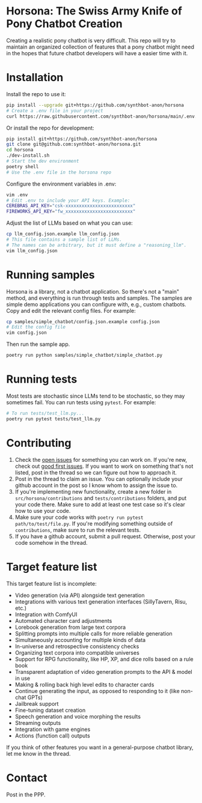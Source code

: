 # Horsona: The Swiss Army Knife of Pony Chatbot Creation
Creating a realistic pony chatbot is very difficult. This repo will try to maintain an organized collection of features that a pony chatbot might need in the hopes that future chatbot developers will have a easier time with it.

# Installation
Install the repo to use it:
```bash
pip install --upgrade git+https://github.com/synthbot-anon/horsona
# Create a .env file in your project
curl https://raw.githubusercontent.com/synthbot-anon/horsona/main/.env.example > /path/to/project/.env
```

Or install the repo for development:
```bash
pip install git+https://github.com/synthbot-anon/horsona
git clone git@github.com:synthbot-anon/horsona.git
cd horsona
./dev-install.sh
# Start the dev environment
poetry shell
# Use the .env file in the horsona repo
```

Configure the environment variables in .env:
```bash
vim .env
# Edit .env to include your API keys. Example:
CEREBRAS_API_KEY="csk-xxxxxxxxxxxxxxxxxxxxxxxxx"
FIREWORKS_API_KEY="fw_xxxxxxxxxxxxxxxxxxxxxxxxx"
```

Adjust the list of LLMs based on what you can use:
```bash
cp llm_config.json.example llm_config.json
# This file contains a sample list of LLMs.
# The names can be arbitrary, but it must define a "reasoning_llm".
vim llm_config.json
```

# Running samples
Horsona is a library, not a chatbot application. So there's not a "main" method, and everything is run through tests and samples.
The samples are simple demo applications you can configure with, e.g., custom chatbots. Copy and edit the relevant config files.
For example:

```bash
cp samples/simple_chatbot/config.json.example config.json
# Edit the config file
vim config.json
```

Then run the sample app.

```bash
poetry run python samples/simple_chatbot/simple_chatbot.py
```


# Running tests
Most tests are stochastic since LLMs tend to be stochastic, so they may sometimes fail.
You can run tests using `pytest`. For example:
```bash
# To run tests/test_llm.py...
poetry run pytest tests/test_llm.py
```

# Contributing
1. Check the [open issues](https://github.com/synthbot-anon/horsona/issues) for something you can work on. If you're new, check out [good first issues](https://github.com/synthbot-anon/horsona/labels/good%20first%20issue). If you want to work on something that's not listed, post in the thread so we can figure out how to approach it.
2. Post in the thread to claim an issue. You can optionally include your github account in the post so I know whom to assign the issue to.
3. If you're implementing new functionality, create a new folder in `src/horsona/contributions` and `tests/contributions` folders, and put your code there. Make sure to add at least one test case so it's clear how to use your code.
4. Make sure your code works with `poetry run pytest path/to/test/file.py`. If you're modifying something outside of `contributions`, make sure to run the relevant tests.
5. If you have a github account, submit a pull request. Otherwise, post your code somehow in the thread.

# Target feature list
This target feature list is incomplete:
- Video generation (via API) alongside text generation
- Integrations with various text generation interfaces (SillyTavern, Risu, etc.)
- Integration with ComfyUI
- Automated character card adjustments
- Lorebook generation from large text corpora
- Splitting prompts into multiple calls for more reliable generation
- Simultaneously accounting for multiple kinds of data
- In-universe and retrospective consistency checks
- Organizing text corpora into compatible universes
- Support for RPG functionality, like HP, XP, and dice rolls based on a rule book
- Transparent adaptation of video generation prompts to the API & model in use
- Making & rolling back high level edits to character cards
- Continue generating the input, as opposed to responding to it (like non-chat GPTs)
- Jailbreak support
- Fine-tuning dataset creation
- Speech generation and voice morphing the results
- Streaming outputs
- Integration with game engines
- Actions (function call) outputs

If you think of other features you want in a general-purpose chatbot library, let me know in the thread.

# Contact
Post in the PPP.

